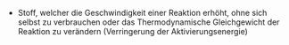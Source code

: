 - Stoff, welcher die Geschwindigkeit einer Reaktion erhöht, ohne sich selbst zu verbrauchen oder das Thermodynamische Gleichgewicht der Reaktion zu verändern (Verringerung der Aktivierungsenergie)
